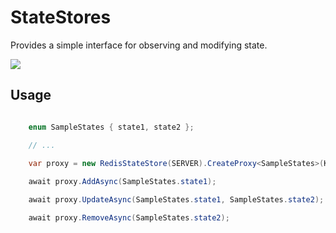 # StateStores

Provides a simple interface for observing and modifying state.

![](https://github.com/JanDonnermayer/StateStores/workflows/dotnetcore/badge.svg)

## Usage

```csharp

    enum SampleStates { state1, state2 };

    // ...
     
    var proxy = new RedisStateStore(SERVER).CreateProxy<SampleStates>(KEY);

    await proxy.AddAsync(SampleStates.state1);

    await proxy.UpdateAsync(SampleStates.state1, SampleStates.state2);

    await proxy.RemoveAsync(SampleStates.state2);
```


